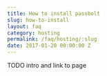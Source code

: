 ```yaml
---
title: How to install passbolt
slug: how-to-install
layout: faq
category: hosting
permalink: /faq/hosting/:slug
date: 2017-01-20 00:00:00 Z
---
```

TODO intro and link to page